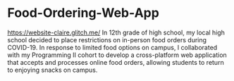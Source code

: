 # Food-Ordering-Web-App
https://website-claire.glitch.me/
In 12th grade of high school, my local high school decided to place restrictions on in-person food orders during COVID-19. In response to limited food options on campus, I collaborated with my Programming II cohort to develop a cross-platform web application that accepts and processes online food orders, allowing students to return to enjoying snacks on campus. 
